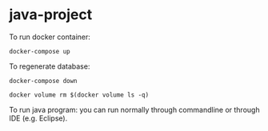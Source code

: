 # java-project

To run docker container:

`docker-compose up`

To regenerate database:

`docker-compose down`

`docker volume rm $(docker volume ls -q)`

To run java program: you can run normally through commandline or through IDE (e.g. Eclipse).
